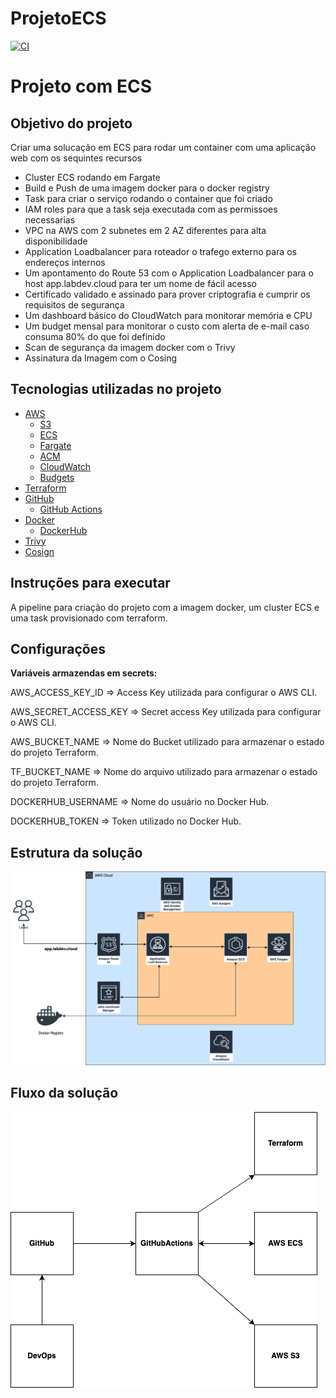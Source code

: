 # ProjetoECS

[![CI](https://github.com/danielmagevski/ProjetoECS/actions/workflows/apply.yml/badge.svg)](https://github.com/danielmagevski/ProjetoECS/actions/workflows/apply.yml)

# Projeto com ECS

## Objetivo do projeto

Criar uma solucação em ECS para rodar um container com uma aplicação web com os sequintes recursos

- Cluster ECS rodando em Fargate
- Build e Push de uma imagem docker para o docker registry
- Task para criar o serviço rodando o container que foi criado
- IAM roles para que a task seja executada com as permissoes necessarias
- VPC na AWS com 2 subnetes em 2 AZ diferentes para alta disponibilidade
- Application Loadbalancer para roteador o trafego externo para os endereços internos
- Um apontamento do Route 53 com o Application Loadbalancer para o host app.labdev.cloud para ter um nome de fácil acesso
- Certificado validado e assinado para prover criptografia e cumprir os requisitos de segurança
- Um dashboard básico do CloudWatch para monitorar memória e CPU
- Um budget mensal para monitorar o custo com alerta de e-mail caso consuma 80% do que foi definido
- Scan de segurança da imagem docker com o Trivy
- Assinatura da Imagem com o Cosing



## Tecnologias utilizadas no projeto

+ [AWS](https://aws.amazon.com)
   + [S3](https://aws.amazon.com/s3)
   + [ECS](https://aws.amazon.com/ecs/)
   + [Fargate](https://aws.amazon.com/fargate/)
   + [ACM](https://aws.amazon.com/certificate-manager/)
   + [CloudWatch](https://aws.amazon.com/cloudwatch/)
   + [Budgets](https://aws.amazon.com/aws-cost-management/aws-budgets/)
+ [Terraform](https://www.terraform.io)
+ [GitHub](https://github.com)
    + [GitHub Actions](https://github.com/features/actions)
+ [Docker](https://docker.com/)
    + [DockerHub](https://hub.docker.com/)
+ [Trivy](https://trivy.dev/)
+ [Cosign](https://docs.sigstore.dev/signing/quickstart/)

## Instruções para executar

A pipeline para criação do projeto com a imagem docker, um cluster ECS e uma task provisionado com terraform.

## Configurações 

**Variáveis armazendas em secrets:**

AWS_ACCESS_KEY_ID => Access Key utilizada para configurar o AWS CLI.

AWS_SECRET_ACCESS_KEY => Secret access Key utilizada para configurar o AWS CLI.

AWS_BUCKET_NAME => Nome do Bucket utilizado para armazenar o estado do projeto Terraform.

TF_BUCKET_NAME => Nome do arquivo utilizado para armazenar o estado do projeto Terraform.

DOCKERHUB_USERNAME => Nome do usuário no Docker Hub.

DOCKERHUB_TOKEN => Token utilizado no Docker Hub.

## Estrutura da solução

![Estrutura da solução ](./diagrama/estrutura.drawio.png)

## Fluxo da solução

![Fluxo da solução](./diagrama/fluxo.drawio.png)

